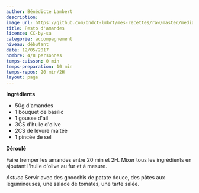 ```yaml
---
author: Bénédicte Lambert
description: 
image_url: https://github.com/bndct-lmbrt/mes-recettes/raw/master/medias/pesto.jpg
title: Pesto d'amandes
licence: CC-by-sa
categorie: accompagnement
niveau: débutant
date: 12/05/2017
nombre: 4/8 personnes
temps-cuisson: 0 min
temps-preparation: 10 min
temps-repos: 20 min/2H
layout: page
---
```



**Ingrédients**  
 

* 50g d'amandes
* 1 bouquet de basilic
* 1 gousse d'ail
* 3CS d'huile d'olive
* 2CS de levure maltée
* 1 pincée de sel


**Déroulé**

Faire tremper les amandes entre 20 min et 2H. 
Mixer tous les ingrédients en ajoutant l'huile d'olive au fur et à mesure.  

*Astuce*
Servir avec des gnocchis de patate douce, des pâtes aux légumineuses, une salade de tomates, une tarte salée.  

  
